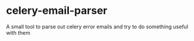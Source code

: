 # celery-email-parser
A small tool to parse out celery error emails and try to do something useful with them
